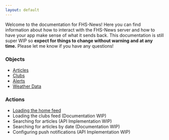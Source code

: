 ```yaml
---
layout: default
---
```

Welcome to the documentation for FHS-News! Here you can find information about how to interact with the FHS-News server and how to have your app make sense of what it sends back. This documentation is still super WIP so **expect for things to change without warning and at any time.** Please let me know if you have any questions!

### Objects
  - [Articles](/obj/article)
  - [Clubs](/obj/club)
  - [Alerts](/obj/alert)
  - [Weather Data](/obj/weather_data)

### Actions
  - [Loading the home feed](/act/loading_the_home_feed)
  - Loading the clubs feed (Documentation WIP)
  - Searching for articles (API Implementation WIP)
  - Searching for articles by date (Documentation WIP)
  - Configuring push notifications (API Implementation WIP)